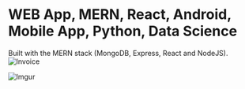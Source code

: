 # WEB App, MERN, React, Android, Mobile App, Python, Data Science
Built with the MERN stack (MongoDB, Express, React and NodeJS).
![Invoice](https://res.cloudinary.com/almpo/image/upload/v1637311386/invoice/invoice-app_tcz0dj.png)

![Imgur](https://i.imgur.com/Kvzk6A2.png)

